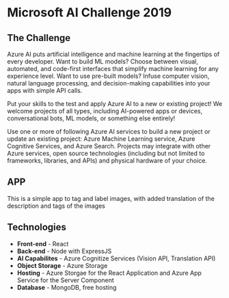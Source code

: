 # Microsoft AI Challenge 2019

## The Challenge

Azure AI puts artificial intelligence and machine learning at the fingertips of every developer. Want to build ML models? Choose between visual, automated, and code-first interfaces that simplify machine learning for any experience level. Want to use pre-built models? Infuse computer vision, natural language processing, and decision-making capabilities into your apps with simple API calls.

Put your skills to the test and apply Azure AI to a new or existing project! We welcome projects of all types, including AI-powered apps or devices, conversational bots, ML models, or something else entirely! 

Use one or more of following Azure AI services to build a new project or update an existing project: Azure Machine Learning service, Azure Cognitive Services, and Azure Search. Projects may integrate with other Azure services, open source technologies (including but not limited to frameworks, libraries, and APIs) and physical hardware of your choice.

## APP

This is a simple app to tag and label images, with added translation of the description and tags of the images

## Technologies

- **Front-end** - React
- **Back-end** - Node with ExpressJS
- **AI Capabilites** - Azure Cognitize Services (Vision API, Translation API)
- **Object Storage** - Azure Storage
- **Hosting** - Azure Storgae for the React Application and Azure App Service for the Server Component
- **Database** - MongoDB, free hosting 